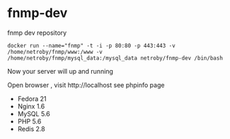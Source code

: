 # fnmp-dev


fnmp dev repository

```shell
docker run --name="fnmp" -t -i -p 80:80 -p 443:443 -v /home/netroby/fnmp/www:/www -v /home/netroby/fnmp/mysql_data:/mysql_data netroby/fnmp-dev /bin/bash
```
Now your server will up and running

Open browser , visit http://localhost see phpinfo page

* Fedora 21
* Nginx 1.6
* MySQL 5.6
* PHP 5.6
* Redis 2.8

